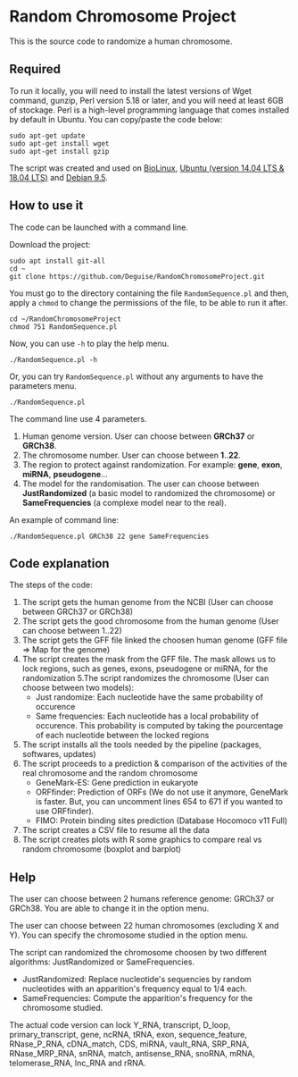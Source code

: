 
# Random Chromosome Project
This is the source code to randomize a human chromosome. 
## Required

To run it locally, you will need to install the latest versions of Wget command, gunzip, Perl version 5.18 or later, and you will need at least 6GB of stockage. Perl is a high-level programming language that comes installed by default in Ubuntu.
You can copy/paste the code below: 

```shell
sudo apt-get update
sudo apt-get install wget
sudo apt-get install gzip
```

The script was created and used on [BioLinux](http://environmentalomics.org/bio-linux/), [Ubuntu (version 14.04 LTS & 18.04 LTS)](https://www.ubuntu.com/) and [Debian 9.5](https://www.debian.org/). 

## How to use it

The code can be launched with a command line.  

Download the project: 

```shell
sudo apt install git-all
cd ~
git clone https://github.com/Deguise/RandomChromosomeProject.git
```

You must go to the directory containing the file `RandomSequence.pl` and then, apply a `chmod` to change the permissions of the file, to be able to run it after. 
```shell
cd ~/RandomChromosomeProject 
chmod 751 RandomSequence.pl  
```

Now, you can use `-h` to play the help menu.

```shell
./RandomSequence.pl -h
```

Or, you can try `RandomSequence.pl` without any arguments to have the parameters menu.

```shell
./RandomSequence.pl
```

The command line use 4 parameters. 
1. Human genome version. User can choose between **GRCh37** or **GRCh38**.
2. The chromosome number. User can choose between **1**..**22**.
3. The region to protect against randomization. For example: **gene**, **exon**, **miRNA**, **pseudogene**... 
4. The model for the randomisation. The user can choose between **JustRandomized** (a basic model to randomized the chromosome) or **SameFrequencies** (a complexe model near to the real). 

An example of command line: 
```shell
./RandomSequence.pl GRCh38 22 gene SameFrequencies
```

## Code explanation

The steps of the code: 

1. The script gets the human genome from the NCBI (User can choose between GRCh37 or GRCh38)
2. The script gets the good chromosome from the human genome (User can choose between 1..22)
3. The script gets the GFF file linked the choosen human genome (GFF file => Map for the genome)
4. The script creates the mask from the GFF file. The mask allows us to lock regions, such as genes, exons, pseudogene or miRNA, for the randomization
5.The script randomizes the chromosome (User can choose between two models):
	- Just randomize: Each nucleotide have the same probability of occurence
	- Same frequencies: Each nucleotide has a local probability of occurence. This probability is computed by taking the pourcentage of each nucleotide between the locked regions
6. The script installs all the tools needed by the pipeline (packages, softwares, updates)
7. The script proceeds to a prediction & comparison of the activities of the real chromosome and the random chromosome
	- GeneMark-ES: Gene prediction in eukaryote 
	- ORFfinder: Prediction of ORFs (We do not use it anymore, GeneMark is faster. But, you can uncomment lines 654 to 671 if you wanted to use ORFfinder).
	- FIMO: Protein binding sites prediction (Database Hocomoco v11 Full)
8. The script creates a CSV file to resume all the data
9. The script creates plots with R some graphics to compare real vs random chromosome (boxplot and barplot)

## Help

The user can choose between 2 humans reference genome: GRCh37 or GRCh38.
You are able to change it in the option menu.
  
The user can choose between 22 human chromosomes (excluding X and Y).
You can specify the chromosome studied in the option menu.
  
The script can randomized the chromosome choosen by two different algorithms: JustRandomized or SameFrequencies.
* JustRandomized: Replace nucleotide's sequencies by random nucleotides with an apparition's frequency equal to 1/4 each.
* SameFrequencies: Compute the apparition's frequency for the chromosome studied.
  
The actual code version can lock Y_RNA, transcript, D_loop, primary_transcript, gene, ncRNA, tRNA, exon, sequence_feature, RNase_P_RNA, cDNA_match, CDS, miRNA, vault_RNA, SRP_RNA, RNase_MRP_RNA, snRNA, match, antisense_RNA, snoRNA, mRNA, telomerase_RNA, lnc_RNA and rRNA. 
